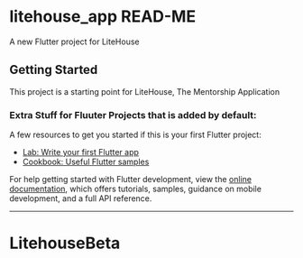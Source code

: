 # litehouse_app READ-ME

A new Flutter project for LiteHouse

## Getting Started

This project is a starting point for LiteHouse, The Mentorship Application






### Extra Stuff for Fluuter Projects that is added by default:

A few resources to get you started if this is your first Flutter project:

- [Lab: Write your first Flutter app](https://docs.flutter.dev/get-started/codelab)
- [Cookbook: Useful Flutter samples](https://docs.flutter.dev/cookbook)

For help getting started with Flutter development, view the
[online documentation](https://docs.flutter.dev/), which offers tutorials,
samples, guidance on mobile development, and a full API reference.

---

# LitehouseBeta
